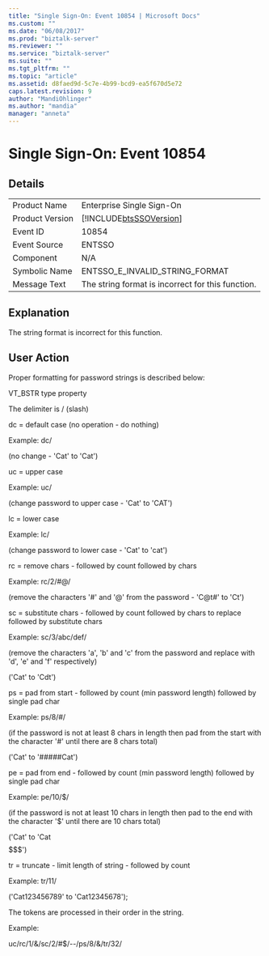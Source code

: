 ```yaml
---
title: "Single Sign-On: Event 10854 | Microsoft Docs"
ms.custom: ""
ms.date: "06/08/2017"
ms.prod: "biztalk-server"
ms.reviewer: ""
ms.service: "biztalk-server"
ms.suite: ""
ms.tgt_pltfrm: ""
ms.topic: "article"
ms.assetid: d8faed9d-5c7e-4b99-bcd9-ea5f670d5e72
caps.latest.revision: 9
author: "MandiOhlinger"
ms.author: "mandia"
manager: "anneta"
---
```

# Single Sign-On: Event 10854
## Details  
  
|||  
|-|-|  
|Product Name|Enterprise Single Sign-On|  
|Product Version|[!INCLUDE[btsSSOVersion](../includes/btsssoversion-md.md)]|  
|Event ID|10854|  
|Event Source|ENTSSO|  
|Component|N/A|  
|Symbolic Name|ENTSSO_E_INVALID_STRING_FORMAT|  
|Message Text|The string format is incorrect for this function.|  
  
## Explanation  
 The string format is incorrect for this function.  
  
## User Action  
 Proper formatting for password strings is described below:  
  
 VT_BSTR type property  
  
 The delimiter is / (slash)  
  
 dc = default case (no operation - do nothing)  
  
 Example: dc/  
  
 (no change - 'Cat' to 'Cat')  
  
 uc = upper case  
  
 Example: uc/  
  
 (change password to upper case - 'Cat' to 'CAT')  
  
 lc = lower case  
  
 Example: lc/  
  
 (change password to lower case - 'Cat' to 'cat')  
  
 rc = remove chars - followed by count followed by chars  
  
 Example: rc/2/#@/  
  
 (remove the characters '#' and '@' from the password - 'C@t#' to 'Ct')  
  
 sc = substitute chars - followed by count followed by chars to replace followed by substitute chars  
  
 Example: sc/3/abc/def/  
  
 (remove the characters 'a', 'b' and 'c' from the password and replace with 'd', 'e' and 'f' respectively)  
  
 ('Cat' to 'Cdt')  
  
 ps = pad from start - followed by count (min password length) followed by single pad char  
  
 Example: ps/8/#/  
  
 (if the password is not at least 8 chars in length then pad from the start with the character '#' until there are 8 chars total)  
  
 ('Cat' to '#####Cat')  
  
 pe = pad from end - followed by count (min password length) followed by single pad char  
  
 Example: pe/10/$/  
  
 (if the password is not at least 10 chars in length then pad to the end with the character '$' until there are 10 chars total)  
  
 ('Cat' to 'Cat$$$$$$$')  
  
 tr = truncate - limit length of string - followed by count  
  
 Example: tr/11/  
  
 ('Cat123456789' to 'Cat12345678');  
  
 The tokens are processed in their order in the string.  
  
 Example:  
  
 uc/rc/1/&/sc/2/#$/--/ps/8/&/tr/32/